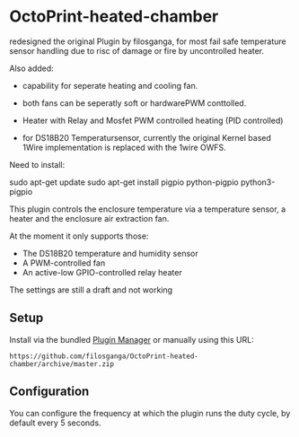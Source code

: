 # OctoPrint-heated-chamber

redesigned the original Plugin by filosganga, for most fail safe temperature sensor handling due to risc of damage or fire by uncontrolled heater.

Also added:
- capability for seperate heating and cooling fan.
- both fans can be seperatly soft or hardwarePWM conttolled.
- Heater with Relay and Mosfet PWM controlled heating (PID controlled)

- for DS18B20 Temperatursensor, currently the original Kernel based 1Wire implementation is replaced with the 1wire OWFS.

  
Need to install:

sudo apt-get update
sudo apt-get install pigpio python-pigpio python3-pigpio


This plugin controls the enclosure temperature via a temperature sensor, a heater and the enclosure air extraction fan.

At the moment it only supports those:
* The DS18B20 temperature and humidity sensor
* A PWM-controlled fan
* An active-low GPIO-controlled relay heater

The settings are still a draft and not working 

## Setup

Install via the bundled [Plugin Manager](https://docs.octoprint.org/en/master/bundledplugins/pluginmanager.html)
or manually using this URL:

    https://github.com/filosganga/OctoPrint-heated-chamber/archive/master.zip

## Configuration

You can configure the frequency at which the plugin runs the duty cycle, by default every 5 seconds.

